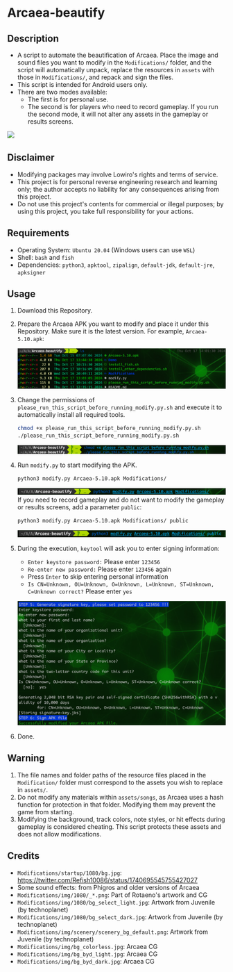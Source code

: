 # Arcaea-beautify

## Description

- A script to automate the beautification of Arcaea. Place the image and sound files you want to modify in the `Modifications/` folder, and the script will automatically unpack, replace the resources in `assets` with those in `Modifications/`, and repack and sign the files.
- This script is intended for Android users only.
- There are two modes available:
  - The first is for personal use.
  - The second is for players who need to record gameplay. If you run the second mode, it will not alter any assets in the gameplay or results screens.

<img src="https://github.com/Penguin-71630/Arcaea-beautify/blob/main/Demo/demo.png"/>

## Disclaimer

- Modifying packages may involve Lowiro's rights and terms of service.
- This project is for personal reverse engineering research and learning only; the author accepts no liability for any consequences arising from this project.
- Do not use this project's contents for commercial or illegal purposes; by using this project, you take full responsibility for your actions.

## Requirements

- Operating System: `Ubuntu 20.04` (Windows users can use `WSL`)
- Shell: `bash` and `fish`
- Dependencies: `python3`, `apktool`, `zipalign`, `default-jdk`, `default-jre`, `apksigner`

## Usage

1. Download this Repository.
2. Prepare the Arcaea APK you want to modify and place it under this Repository. Make sure it is the latest version. For example, `Arcaea-5.10.apk`:

    ![image](https://github.com/Penguin-71630/Arcaea-beautify/blob/main/Demo/ls.png)

3. Change the permissions of `please_run_this_script_before_running_modify.py.sh` and execute it to automatically install all required tools.
    ```bash
    chmod +x please_run_this_script_before_running_modify.py.sh
    ./please_run_this_script_before_running_modify.py.sh
    ```
    ![image](https://github.com/Penguin-71630/Arcaea-beautify/blob/main/Demo/please_run_this_script_before_running_modify.py.png)

4. Run `modify.py` to start modifying the APK.
    ```bash
    python3 modify.py Arcaea-5.10.apk Modifications/
    ```
    ![image](https://github.com/Penguin-71630/Arcaea-beautify/blob/main/Demo/run_modify.png)
    If you need to record gameplay and do not want to modify the gameplay or results screens, add a parameter `public`:
    ```bash
    python3 modify.py Arcaea-5.10.apk Modifications/ public
    ```
    ![image](https://github.com/Penguin-71630/Arcaea-beautify/blob/main/Demo/run_modify_public.png)

5. During the execution, `keytool` will ask you to enter signing information:

    - `Enter keystore password:` Please enter `123456`
    - `Re-enter new password:` Please enter `123456` again
    - Press `Enter` to skip entering personal information
    - `Is CN=Unknown, OU=Unknown, O=Unknown, L=Unknown, ST=Unknown, C=Unknown correct?` Please enter `yes`
       
    ![image](https://github.com/Penguin-71630/Arcaea-beautify/blob/main/Demo/apksigner.png)

6. Done.

## Warning

1. The file names and folder paths of the resource files placed in the `Modification/` folder must correspond to the assets you wish to replace in `assets/`.
2. Do not modify any materials within `assets/songs`, as Arcaea uses a hash function for protection in that folder. Modifying them may prevent the game from starting.
3. Modifying the background, track colors, note styles, or hit effects during gameplay is considered cheating. This script protects these assets and does not allow modifications.

## Credits

- `Modifications/startup/1080/bg.jpg`: https://twitter.com/Refish10086/status/1740695545755427027
- Some sound effects: from Phigros and older versions of Arcaea
- `Modifications/img/1080/_*.png`: Part of Rotaeno's artwork and CG
- `Modifications/img/1080/bg_select_light.jpg`: Artwork from Juvenile (by technoplanet)
- `Modifications/img/1080/bg_select_dark.jpg`: Artwork from Juvenile (by technoplanet)
- `Modifications/img/scenery/scenery_bg_default.png`: Artwork from Juvenile (by technoplanet)
- `Modifications/img/bg_colorless.jpg`: Arcaea CG
- `Modifications/img/bg_byd_light.jpg`: Arcaea CG
- `Modifications/img/bg_byd_dark.jpg`: Arcaea CG

